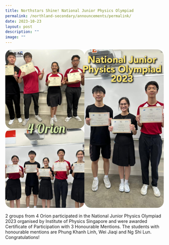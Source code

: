 ```yaml
---
title: Northstars Shine! National Junior Physics Olympiad
permalink: /northland-secondary/announcements/permalink/
date: 2023-10-23
layout: post
description: ""
image: ""
---
```

![](/images/physics%20olympiad%202023.jpeg)

2 groups from 4 Orion participated in the National Junior Physics Olympiad 2023 organised by Institute of Physics Singapore and were awarded Certificate of Participation with 3 Honourable Mentions. The students with honourable mentions are Phung Khanh Linh, Wei Jiaqi and Ng Shi Lun. Congratulations!